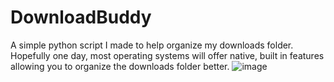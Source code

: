 # DownloadBuddy
A simple python script I made to help organize my downloads folder. Hopefully one day, most operating systems will offer native, built in features allowing you to organize the downloads folder better.
![image](https://user-images.githubusercontent.com/17122946/177648145-56493717-0caa-48a0-8aa3-bbb23efd9256.png)
